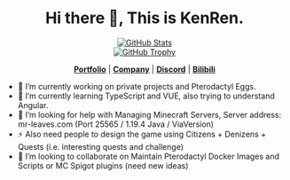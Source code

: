 <!--
**KenRen98/KenRen98** is a ✨ _special_ ✨ repository because its `README.md` (this file) appears on your GitHub profile.

[![Anurag's GitHub stats](https://github-readme-stats.vercel.app/api?username=KenRen98)](https://github.com/anuraghazra/github-readme-stats)

Here are some ideas to get you started:
- 🔭 I’m currently working on ...
- 🌱 I’m currently learning ...
- 👯 I’m looking to collaborate on ...
- 🤔 I’m looking for help with ...
- 💬 Ask me about ...
- 📫 How to reach me: ...
- 😄 Pronouns: ...
- ⚡ Fun fact: ...
-->



<div>
<h1 align="center">Hi there 👋, This is KenRen.</h1>
</div>  
<p align="center">
  <a href="https://github.com/KenRen98"><img src="https://github-readme-stats.vercel.app/api?username=KenRen98&hide_border=true&show_icons=true" alt="GitHub Stats"></a></br>
  <a href="https://github.com/KenRen98"><img src="https://github-profile-trophy.vercel.app/?username=KenRen98&row=2&column=4&margin-w=10&margin-h=15" alt="GitHub Trophy"></a>
</p>
<p align="center">
  <strong><a href="https://kenren.top">Portfolio</a></strong> |
  <strong><a href="https://mr-leaves.com">Company</a></strong> |
  <strong><a href="https://discord.gg/5GbdjRVY55">Discord</a></strong> |
  <strong><a href="https://space.bilibili.com/33069720">Bilibili</a></strong>
</p>

- 🔭 I’m currently working on private projects and Pterodactyl Eggs.  
- 🌱 I’m currently learning TypeScript and VUE, also trying to understand Angular.  
- 🤔 I’m looking for help with Managing Minecraft Servers, Server address: mr-leaves.com (Port 25565 / 1.19.4 Java / ViaVersion)  
- ⚡ Also need people to design the game using Citizens + Denizens + Quests (i.e. interesting quests and challenge)  
- 👯 I’m looking to collaborate on Maintain Pterodactyl Docker Images and Scripts or MC Spigot plugins (need new ideas)


